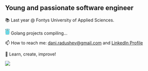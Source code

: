 <h2>Young and passionate software engineer</h2>

📚 Last year @ Fontys University of Applied Sciences. 

<img height="20px" src="https://github.com/JordanRad/JordanRad/blob/main/pngegg.png"/> Golang projects compiling...

📫 How to reach me: dani.radushev@gmail.com and [LinkedIn Profile](https://www.linkedin.com/in/jordan-radushev-76665b1a4/)

🚀 Learn, create, improve!

<div>
  <img src="https://github-readme-stats.vercel.app/api/top-langs?username=JordanRad&layout=compact"/>
<div>
